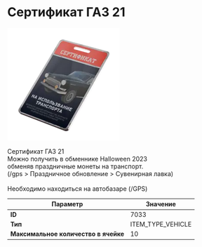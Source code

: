 # Сертификат ГАЗ 21

![Item Image](../img/7033.webp?raw=true)

Сертификат ГАЗ 21<br>Можно получить в обменнике Halloween 2023<br>обменяв праздничные монеты на транспорт.<br>(/gps > Праздничное обновление > Сувенирная лавка)<br><br>Необходимо находиться на автобазаре (/GPS)


| Параметр | Значение |
|----------|----------|
| **ID** | 7033 |
| **Тип** | ITEM_TYPE_VEHICLE |
| **Максимальное количество в ячейке** | 10 |

